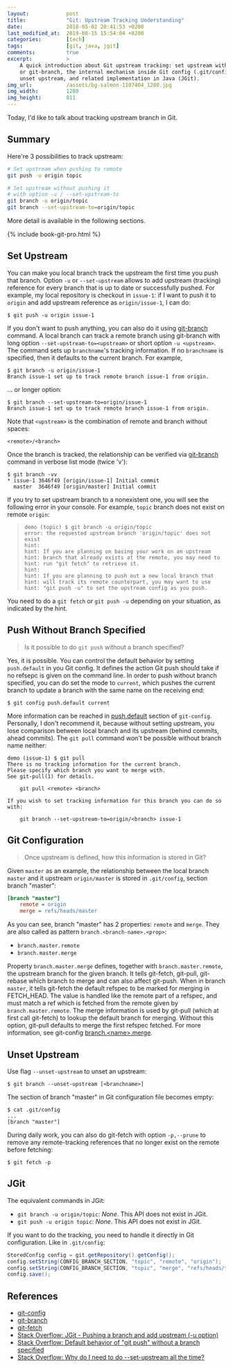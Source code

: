 ```yaml
---
layout:            post
title:             "Git: Upstream Tracking Understanding"
date:              2018-05-02 20:41:53 +0200
last_modified_at:  2019-08-15 15:54:04 +0200
categories:        [tech]
tags:              [git, java, jgit]
comments:          true
excerpt:           >
    A quick introduction about Git upstream tracking: set upstream with git-push
    or git-branch, the internal mechanism inside Git config (.git/config),
    unset upstream, and related implementation in Java (JGit).
img_url:           /assets/bg-salmon-1107404_1280.jpg
img_width:         1280
img_height:        811
---
```


Today, I'd like to talk about tracking upstream branch in Git.

## Summary

Here're 3 possibilities to track upstream:

```sh
# Set upstream when pushing to remote
git push -u origin topic

# Set upstream without pushing it
# with option -u / --set-upstream-to
git branch -u origin/topic
git branch --set-upstream-to=origin/topic
```

More detail is available in the following sections.

{% include book-git-pro.html %}

## Set Upstream

You can make you local branch track the upstream the first time you push that
branch. Option `-u` or `--set-upstream` allows to add upstream (tracking)
reference for every branch that is up to date or successfully pushed. For
example, my local repository is checkout in `issue-1`: if I want to push it
to `origin` and add upstream reference as `origin/issue-1`, I can do:

```
$ git push -u origin issue-1
```

If you don't want to push anything, you can also do it using
[git-branch][git-branch] command. A local branch can track a remote branch using
git-branch with long option `--set-upstream-to=<upstream>` or short option
`-u <upstream>`. The command sets up `branchname`'s tracking information. If no
`branchname` is specified, then it defaults to the current branch. For example,

```
$ git branch -u origin/issue-1
Branch issue-1 set up to track remote branch issue-1 from origin.
```

... or longer option:

```
$ git branch --set-upstream-to=origin/issue-1
Branch issue-1 set up to track remote branch issue-1 from origin.
```

Note that `<upstream>` is the combination of remote and branch without spaces:

    <remote>/<branch>

Once the branch is tracked, the relationship can be verified via
[git-branch][git-branch] command in verbose list mode (twice 'v'):

```
$ git branch -vv
* issue-1 3646f49 [origin/issue-1] Initial commit
  master  3646f49 [origin/master] Initial commit
```

If you try to set upstream branch to a nonexistent one, you will see the
following error in your console. For example, `topic` branch does not exist on
remote `origin`:

> ```
> demo (topic) $ git branch -u origin/topic
> error: the requested upstream branch 'origin/topic' does not exist
> hint:
> hint: If you are planning on basing your work on an upstream
> hint: branch that already exists at the remote, you may need to
> hint: run "git fetch" to retrieve it.
> hint:
> hint: If you are planning to push out a new local branch that
> hint: will track its remote counterpart, you may want to use
> hint: "git push -u" to set the upstream config as you push.
> ```

You need to do a `git fetch` or `git push -u` depending on your situation, as
indicated by the hint.

## Push Without Branch Specified

> Is it possible to do `git push` without a branch specified?

Yes, it is possible. You can control the default behavior by setting
`push.default` in you Git config. It defines the action Git
push should take if no refsepc is given on the command line. In order to push
without branch specified, you can do set the mode to `current`, which pushes the
current branch to update a branch with the same name on the receiving end:

```
$ git config push.default current
```

More information can be reached in
[push.default](https://git-scm.com/docs/git-config#Documentation/git-config.txt-pushdefault)
section of `git-config`. Personally, I don't recommend it, because
without setting upstream, you lose comparison between local branch and its
upstream (behind commits, ahead commits). The `git pull` command won't be
possible without branch name neither:

```
demo (issue-1) $ git pull
There is no tracking information for the current branch.
Please specify which branch you want to merge with.
See git-pull(1) for details.

    git pull <remote> <branch>

If you wish to set tracking information for this branch you can do so with:

    git branch --set-upstream-to=origin/<branch> issue-1
```

## Git Configuration

> Once upstream is defined, how this information is stored in Git?

Given `master` as an example, the relationship between the local branch
`master` and it upstream `origin/master` is stored in `.git/config`, section
branch "master":

```ini
[branch "master"]
    remote = origin
    merge = refs/heads/master
```

As you can see, branch "master" has 2 properties: `remote` and `merge`. They are
also called as pattern `branch.<branch-name>.<prop>`:

- `branch.master.remote`
- `branch.master.merge`

Property `branch.master.merge` defines, together with `branch.master.remote`,
the upstream branch for the given branch. It tells git-fetch, git-pull,
git-rebase which branch to merge and can also affect git-push. When in branch
`master`, it tells git-fetch the default refspec to be marked for merging in
FETCH\_HEAD. The value is handled like the remote part of a refspec, and must
match a ref which is fetched from the remote given by `branch.master.remote`.
The merge information is used by git-pull (which at first call git-fetch) to
lookup the default branch for merging. Without this option, git-pull defaults
to merge the first refspec fetched. For more information, see git-config
[branch.\<name\>.merge](https://git-scm.com/docs/git-config#Documentation/git-config.txt-branchltnamegtmerge).

## Unset Upstream

Use flag `--unset-upstream` to unset an upstream:

    $ git branch --unset-upstream [<branchname>]

The section of branch "master" in Git configuration file becomes empty:

```
$ cat .git/config
...
[branch "master"]
```

During daily work, you can also do git-fetch with option `-p,--prune` to
remove any remote-tracking references that no longer exist on the remote before
fetching:

    $ git fetch -p

## JGit

The equivalent commands in JGit:

- `git branch -u origin/topic`: _None_. This API does not exist in JGit.
- `git push -u origin topic`: _None_. This API does not exist in JGit.

If you want to do the tracking, you need to handle it directly in Git
configuration. Like in `.git/config`:

```java
StoredConfig config = git.getRepository().getConfig();
config.setString(CONFIG_BRANCH_SECTION, "topic", "remote", "origin");
config.setString(CONFIG_BRANCH_SECTION, "topic", "merge", "refs/heads/topic");
config.save();
```

## References

- [git-config][1]
- [git-branch][git-branch]
- [git-fetch][3]
- [Stack Overflow: JGit - Pushing a branch and add upstream (-u option)][4]
- [Stack Overflow: Default behavior of "git push" without a branch
  specified](https://stackoverflow.com/questions/948354/)
- [Stack Overflow: Why do I need to do --set-upstream all the
  time?](https://stackoverflow.com/questions/6089294/)

[4]: https://stackoverflow.com/questions/27823940/jgit-pushing-a-branch-and-add-upstream-u-option
[3]: https://git-scm.com/docs/git-fetch
[git-branch]: https://git-scm.com/docs/git-branch
[1]: https://git-scm.com/docs/git-config
